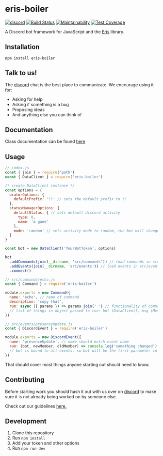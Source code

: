 # eris-boiler

[![discord](https://canary.discordapp.com/api/guilds/463886367496339458/widget.png)](https://discordapp.com/invite/eqwAFJW)
[![Build Status](https://travis-ci.com/alex-taxiera/eris-boiler.svg?branch=master)](https://travis-ci.com/alex-taxiera/eris-boiler)
[![Maintainability](https://api.codeclimate.com/v1/badges/586014eefb135a4c51a1/maintainability)](https://codeclimate.com/github/alex-taxiera/eris-boiler/maintainability)
[![Test Coverage](https://api.codeclimate.com/v1/badges/586014eefb135a4c51a1/test_coverage)](https://codeclimate.com/github/alex-taxiera/eris-boiler/test_coverage)

A Discord bot framework for JavaScript and the [Eris](https://abal.moe/Eris/) library.

## Installation
`npm install eris-boiler`

## Talk to us!
The [discord](https://discord.gg/eqwAFJW) chat is the best place to communicate. We encourage using it for:
- Asking for help
- Asking if something is a bug
- Proposing ideas
- And anything else you can think of

## Documentation
Class documentation can be found [here](https://alex-taxiera.github.io/eris-boiler/)


## Usage
```js
// index.js
const { join } = require('path')
const { DataClient } = require('eris-boiler')

/* create DataClient instance */
const options = {
  oratorOptions: {
    defaultPrefix: '!!' // sets the default prefix to !!
  },
  statusManagerOptions: {
    defaultStatus: { // sets default discord activity
      type: 0,
      name: 'a game'
    },
    mode: 'random' // sets activity mode to random, the bot will change status on an interval
  }
}

const bot = new DataClient('YourBotToken', options)

bot
  .addCommands(join(__dirname, 'src/commands')) // load commands in src/commands folder
  .addEvents(join(__dirname, 'src/events')) // load events in src/events folder
  .connect()      
```
```js
// src/commands/echo.js
const { Command } = require('eris-boiler')

module.exports = new Command({
  name: 'echo', // name of command
  description: 'copy that',
  run: async ({ params }) => params.join(' ') // functionality of command
  // list of things in object passed to run: bot (DataClient), msg (Message), params (String[])
})
```
```js
// src/events/presenceUpdate.js
const { DiscordEvent } = require('eris-boiler')

module.exports = new DiscordEvent({
  name: 'presenceUpdate', // name should match event name
  run: (bot, newMember, oldMember) => console.log('something changed')
  // bot is bound to all events, so bot will be the first parameter in addition to any parameters passed in from Eris
})
```
That should cover most things anyone starting out should need to know.

## Contributing
Before starting work you should hash it out with us over on [discord](https://discord.gg/eqwAFJW) to make sure it is not already being worked on by someone else.

Check out our guidelines [here.](/CONTRIBUTING.md)

## Development
1. Clone this repository
2. Run `npm install`
3. Add your token and other options
4. Run `npm run dev`
